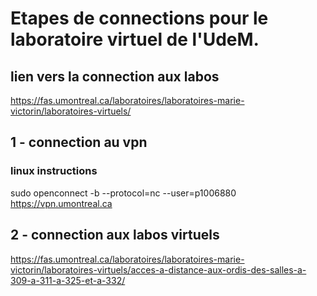 # Etapes de connections pour le laboratoire virtuel de l'UdeM.


## lien vers la connection aux labos
https://fas.umontreal.ca/laboratoires/laboratoires-marie-victorin/laboratoires-virtuels/

##  1 - connection au vpn


### linux instructions
sudo openconnect -b --protocol=nc --user=p1006880 https://vpn.umontreal.ca


##  2 - connection aux labos virtuels
https://fas.umontreal.ca/laboratoires/laboratoires-marie-victorin/laboratoires-virtuels/acces-a-distance-aux-ordis-des-salles-a-309-a-311-a-325-et-a-332/
